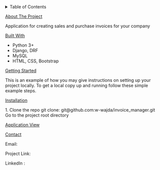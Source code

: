 <!-- TABLE OF CONTENTS -->
<details>
  <summary>Table of Contents</summary>
  <ol>
    <li>
      <a href="#about-the-project">About The Project</a>
      <ul>
        <li><a href="#built-with">Built With</a></li>
      </ul>
    </li>
    <li>
      <a href="#getting-started">Getting Started</a>
      <ul>
        <li><a href="#installation">Installation</a></li>
      </ul>
    </li>
    <li><a href="#applicationview">Application View</a></li>
    <li><a href="#contact">Contact</a></li>
  </ol>
</details>


<!-- ABOUT THE PROJECT -->
<u>About The Project</u>
<p>Application for creating sales and purchase invoices for your company</p>


<!-- BUILT WITH -->
<u>Built With</u>
<ul>
<li>Python 3+</li>
<li>Django, DRF</li>
<li>MySQL</li>
<li>HTML, CSS, Bootstrap</li>
</ul>


<!-- GETTING STARTED -->
<u>Getting Started</u>
<p>This is an example of how you may give instructions on setting up your project locally.
To get a local copy up and running follow these simple example steps.</p>


<!-- INSTALLATION -->
<u>Installation</u>
<p>1. Clone the repo git clone: git@github.com:w-wajda/invoice_manager.git
Go to the project root directory</p>


<!-- APPLICATION VIEW -->
<u>Application View</u>


<!-- CONTACT -->
<u>Contact</u>

Email:

Project Link: 

LinkedIn : 








